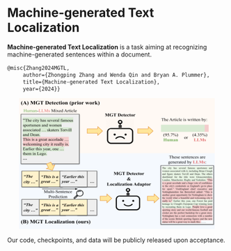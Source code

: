 # Machine-generated Text Localization


**Machine-generated Text Localization** is a task aiming at recognizing machine-generated sentences within a document.

    @misc{Zhang2024MGTL,
         author={Zhongping Zhang and Wenda Qin and Bryan A. Plummer},
         title={Machine-generated Text Localization},
         year={2024}}

<!--<img src="figure_overview.png" alt="alt text" style="zoom:50%;" />-->

<div style="text-align: center;">
    <img src="figure_overview.png" alt="alt text" width="450" height="300" >
</div>


Our code, checkpoints, and data will be publicly released upon acceptance.






